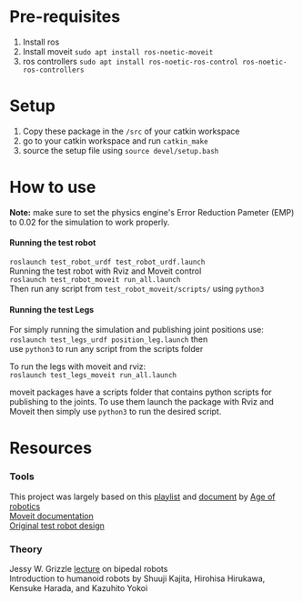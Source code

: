 # Pre-requisites
1. Install ros
2. Install moveit `sudo apt install ros-noetic-moveit`
3. ros controllers `sudo apt install ros-noetic-ros-control ros-noetic-ros-controllers`

# Setup
1. Copy these package in the `/src` of your catkin workspace
2. go to your catkin workspace and run `catkin_make`
3. source the setup file using `source devel/setup.bash`

# How to use 
**Note:** make sure to set the physics engine's Error Reduction Pameter (EMP) to 0.02 for the simulation to work properly.
#### Running the test robot
`roslaunch test_robot_urdf test_robot_urdf.launch`\
Running the test robot with Rviz and Moveit control\
`roslaunch test_robot_moveit run_all.launch`\
Then run any script from `test_robot_moveit/scripts/` using `python3`
#### Running the test Legs
For simply running the simulation and publishing joint positions use: `roslaunch test_legs_urdf position_leg.launch` then\
use `python3` to run any script from the scripts folder

To run the legs with moveit and rviz:\
`roslaunch test_legs_moveit run_all.launch`

moveit packages have a scripts folder that contains python scripts for publishing to the joints. To use them launch the package with Rviz and Moveit then simply use `python3` to run the desired script.

# Resources 
### Tools
This project was largely based on this [playlist](https://www.youtube.com/playlist?list=PLeEzO_sX5H6TBD6EMGgV-qdhzxPY19m12) and [document](https://github.com/ageofrobotics/import_your_custom_urdf_package_to_ROS-main/blob/main/Importing_URDF_Package_from_Soloidworks_in_ROS.pdf) by [Age of robotics](https://github.com/ageofrobotics)\
[Moveit documentation](https://moveit.github.io/moveit_tutorials/index.html)\
[Original test robot design]()
### Theory
Jessy W. Grizzle [lecture](https://www.youtube.com/watch?v=EMX7wc0vcWE) on bipedal robots\
Introduction to humanoid robots by Shuuji Kajita, Hirohisa Hirukawa, Kensuke Harada, and Kazuhito Yokoi